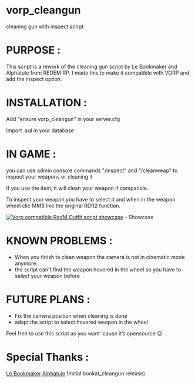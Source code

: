 # vorp_cleangun
cleaning gun with inspect script

# PURPOSE :

This script is a rework of the cleaning gun script by Le Bookmaker and Alphatule from REDEM:RP.
I made this to make it compatible with VORP and add the inspect option.

# INSTALLATION : 

Add "ensure vorp_cleangun" in your server.cfg

Import .sql in your database

# IN GAME : 

you can use admin console commands "/inspect" and "/cleanweap" to inspect your weapons or cleaning it

If you use the item, it will clean your weapon if compatible.

To inspect your weapon you have to select it and when in the weapon wheel clic MMB like the original RDR2 function.

[![Vorp compatible RedM Outfit script showcase](http://img.youtube.com/vi/a3QxnQ1UmgA/0.jpg)](http://www.youtube.com/watch?v=a3QxnQ1UmgA "Vorp compatible RedM Outfit script showcase") - Showcase

# KNOWN PROBLEMS : 

  - When you finish to clean weapon the camera is not in cinematic mode anymore.
  - the script can't find the weapon hovered in the wheel so you have to select your weapon before

# FUTURE PLANS :

  - Fix the camera position when cleaning is done
  - adapt the script to select hovered weapon in the wheel

Feel free to use this script as you want 'cause it’s opensource :wink:

# Special Thanks : 

[Le Bookmaker]([https://github.com/femga/rdr3_discoveries](https://github.com/LeBookmaker)) [Alphatule]([https://github.com/femga/rdr3_discoveries](https://github.com/alphatule)) (Initial bookat_cleangun release)
